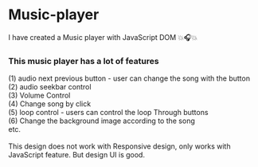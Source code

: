 # Music-player
I have created a Music player with JavaScript DOM 💥🎧💥

### This music player has a lot of features <br/>
(1) audio next previous button - user can change the song with the button <br/>
(2) audio seekbar control <br/>
(3) Volume Control <br/>
(4) Change song by click <br/>
(5) loop control -  users can control the loop Through buttons <br/>
(6) Change the background image according to the song <br/>
etc.
<br/>
<br/>
This design does not work with Responsive design, only works with JavaScript feature. But design UI is good.
